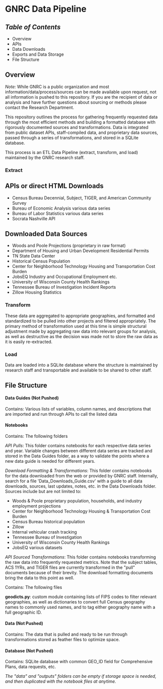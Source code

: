 # **GNRC Data Pipeline**

## *Table of Contents*  
+ Overview
+ APIs  
+ Data Downloads  
+ Exports and Data Storage
+ File Structure   

## Overview  

*Note:* While GNRC is a public organization and most information/data/process/sources can be made available upon request, not all information is pushed to this repository. If you are the recipient of data or analysis and have further questions about sourcing or methods please contact the Research Department.

This repository outlines the process for gathering frequently requested data through the most efficient methods and building a formatted database with rigorously documented sources and transformations. Data is integrated from public dataset APIs, staff-compiled data, and proprietary data sources, passed through a series of transformations, and stored in a SQLite database.

This process is an ETL Data Pipeline (extract, transform, and load) maintained by the GNRC research staff.

### **Extract**

## APIs or direct HTML Downloads
+ Census Bureau Decennial, Subject, TIGER, and American Community Survey  
+ Bureau of Economic Analysis various data series   
+ Bureau of Labor Statistics various data series  
+ Socrata Nashville API      

## Downloaded Data Sources  
+ Woods and Poole Projections (proprietary in raw format)  
+ Department of Housing and Urban Development Residential Permits  
+ TN State Data Center  
+ Historical Census Population  
+ Center for Neighborhood Technology Housing and Transportation Cost Burden  
+ JobsEQ Industry and Occupational Employment etc.  
+ University of Wisconsin County Health Rankings  
+ Tennessee Bureau of Investigation Incident Reports  
+ Zillow Housing Statistics  

### **Transform**

These data are aggregated to appropriate geographies, and formatted and standardized to be pulled into other projects and filtered appropriately. The primary method of transformation used at this time is simple structural adjustment made by aggregating raw data into relevant groups for analysis, as well as destructive as the decision was made not to store the raw data as it is easily re-extracted.

### **Load**  

Data are loaded into a SQLite database where the structure is maintained by research staff and transportable and available to be shared to other staff.   

## File Structure  

#### **Data Guides** (Not Pushed)  
Contains: Various lists of variables, column names, and descriptions that are imported and run through APIs to call the listed data   

#### **Notebooks**  
Contains: The following folders  

*API Pulls*: This folder contains notebooks for each respective data series and year. Variable changes between different data series are tracked and stored in the Data Guides folder, as a way to validate the points where a new data guide is needed for different years.

*Download Formatting & Transformations*: This folder contains notebooks for the data downloaded from the web or provided by GNRC staff. Internally, search for a file 'Data_Downloads_Guide.csv' with a guide to all data downloads, sources, last updates, notes, etc. in the Data Downloads folder. Sources include but are not limited to:    
+ Woods & Poole proprietary population, households, and industry employment projections    
+ Center for Neighborhood Technology Housing & Transportation Cost Burden  
+ Census Bureau historical population  
+ Zillow  
+ Internal vehicular crash tracking  
+ Tennessee Bureau of Investigation  
+ University of Wisconsin County Health Rankings  
+ JobsEQ various datasets  

*API Sourced Transformations*: This folder contains notebooks transforming the raw data into frequently requested metrics. Note that the subject tables, ACS 1YRs, and TIGER files are currently transformed in the "pull" documents because of their brevity. The download formatting documents bring the data to this point as well.  

Contains: The following files  

**geodicts.py**: custom module containing lists of FIPS codes to filter relevant geographies, as well as dictionaries to convert full Census geography names to commonly used names, and to tag either geography name with a full geographic ID.    

#### **Data** (Not Pushed)  
Contains: The data that is pulled and ready to be run through transformations stored as feather files to optimize space.     

#### **Database** (Not Pushed)  
Contains: SQLite database with common GEO_ID field for Comprehensive Plans, data requests, etc.

*The "data" and "outputs" folders can be empty if storage space is needed, and then duplicated with the notebook files at anytime.*

